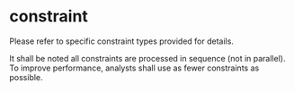 # constraint

Please refer to specific constraint types provided for details.

It shall be noted all constraints are processed in sequence (not in parallel). To improve performance, analysts shall
use as fewer constraints as possible.
